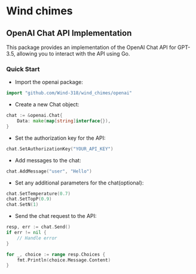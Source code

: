 # Wind chimes

## OpenAI Chat API Implementation
This package provides an implementation of the OpenAI Chat API for GPT-3.5, allowing you to interact with the API using Go.

### Quick Start
- Import the openai package:
```Go
import "github.com/Wind-318/wind_chimes/openai"
```

- Create a new Chat object:
```Go
chat := &openai.Chat{
	Data: make(map[string]interface{}),
}
```

- Set the authorization key for the API:
```Go
chat.SetAuthorizationKey("YOUR_API_KEY")
```

- Add messages to the chat:
```Go
chat.AddMessage("user", "Hello")
```

- Set any additional parameters for the chat(optional):
```Go
chat.SetTemperature(0.7)
chat.SetTopP(0.9)
chat.SetN(1)
```

- Send the chat request to the API:
```Go
resp, err := chat.Send()
if err != nil {
    // Handle error
}

for _, choice := range resp.Choices {
    fmt.Println(choice.Message.Content)
}
```